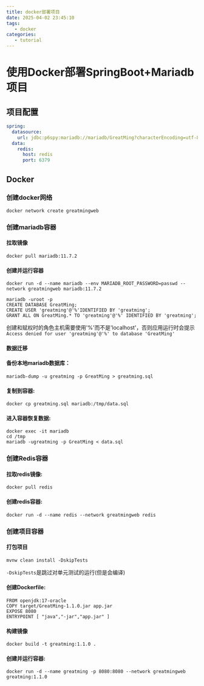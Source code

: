 ```yaml
---
title: docker部署项目
date: 2025-04-02 23:45:10
tags:
   - docker
categories:
   - tutorial
---
```

# 使用Docker部署SpringBoot+Mariadb项目
## 项目配置

```yaml
spring:
  datasource:
    url: jdbc:p6spy:mariadb://mariadb/GreatMing?characterEncoding=utf-8
  data:
    redis:
      host: redis
      port: 6379
```
## Docker

### 创建docker网络

```shell
docker network create greatmingweb
```
### 创建mariadb容器

#### 拉取镜像  

```
docker pull mariadb:11.7.2
```

#### 创建并运行容器

```
docker run -d --name mariadb --env MARIADB_ROOT_PASSWORD=passwd --network greatmingweb mariadb:11.7.2
```

```shell
mariadb -uroot -p
CREATE DATABASE GreatMing;
CREATE USER 'greatming'@'%'IDENTIFIED BY 'greatming';
GRANT ALL ON GreatMing.* TO 'greatming'@'%' IDENTIFIED BY 'greatming';
```

创建和赋权时的角色主机需要使用'%'而不是'localhost'，否则应用运行时会提示`Access denied for user 'greatming'@'%' to database 'GreatMing'`

#### 数据迁移

#### 备份本地mariadb数据库：

```shell
mariadb-dump -u greatming -p GreatMing > greatming.sql
```

#### 复制到容器:

```shell
docker cp greatming.sql mariadb:/tmp/data.sql
```

#### 进入容器恢复数据:

```shell
docker exec -it mariadb
cd /tmp
mariadb -ugreatming -p GreatMing < data.sql
```

### 创建Redis容器

#### 拉取redis镜像:

```
docker pull redis
```

#### 创建redis容器:

```
docker run -d --name redis --network greatmingweb redis
```

### 创建项目容器

#### 打包项目

```shell
mvnw clean install -DskipTests
```

`-DskipTests`是跳过对单元测试的运行(但是会编译)

#### 创建Dockerfile:

```
FROM openjdk:17-oracle
COPY target/GreatMing-1.1.0.jar app.jar
EXPOSE 8080
ENTRYPOINT [ "java","-jar","app.jar" ]
```
#### 构建镜像

`docker build -t greatming:1.1.0 .`

#### 创建并运行容器:

```
docker run -d --name greatming -p 8080:8080 --network greatmingweb greatming:1.1.0
```
